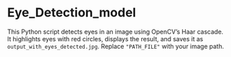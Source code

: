 # Eye_Detection_model
This Python script detects eyes in an image using OpenCV’s Haar cascade. It highlights eyes with red circles, displays the result, and saves it as `output_with_eyes_detected.jpg`. Replace `"PATH_FILE"` with your image path.
